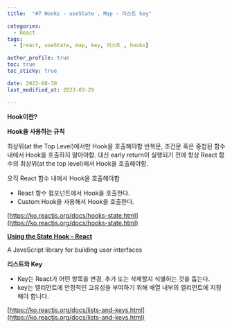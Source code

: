 ```yaml
---
title:  "#7 Hooks - useState , Map - 리스트 key"

categories:
  - React
tags:
  - [react, useState, map, key, 리스트 , hooks]

author_profile: true
toc: true
toc_sticky: true

date: 2022-08-30
last_modified_at: 2023-03-29

---
```



**Hook이란?**

**Hook을 사용하는 규칙**

최상위(at the Top Level)에서만 Hook을 호출해야함
반복문, 조건문 혹은 중첩된 함수 내에서 Hook을 호출하지 말아야함. 대신 early return이 실행되기 전에 항상 React 함수의 최상위(at the top level)에서 Hook을 호출해야함. 

오직 React 함수 내에서 Hook을 호출해야함

- React 함수 컴포넌트에서 Hook을 호출한다.
- Custom Hook을 사용해서 Hook을 호출한다.

[https://ko.reactjs.org/docs/hooks-state.html](https://ko.reactjs.org/docs/hooks-state.html)


**[Using the State Hook – React](https://ko.reactjs.org/docs/hooks-state.html)**

A JavaScript library for building user interfaces



**리스트와 Key**

- Key는 React가 어떤 항목을 변경, 추가 또는 삭제할지 식별하는 것을 돕는다. 
- key는 엘리먼트에 안정적인 고유성을 부여하기 위해 배열 내부의 엘리먼트에 지정해야 합니다.


[https://ko.reactjs.org/docs/lists-and-keys.html](https://ko.reactjs.org/docs/lists-and-keys.html)

